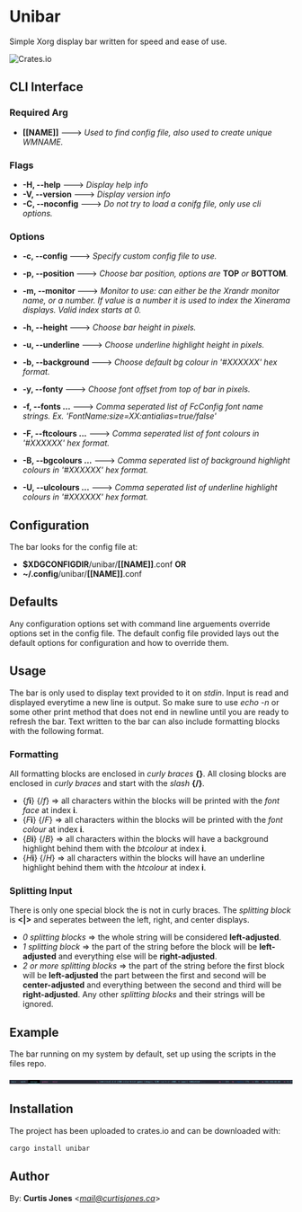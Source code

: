 # Unibar

Simple Xorg display bar written for speed and ease of use.

![Crates.io](https://img.shields.io/crates/v/unibar)

## CLI Interface

### Required Arg
* **[[NAME]]** ---> *Used to find config file, also used to create unique WMNAME.*

### Flags
* **-H, --help** ---> *Display help info*
* **-V, --version** ---> *Display version info*
* **-C, --noconfig** ---> _Do not try to load a conifg file, only use cli options._

### Options
* **-c, --config <CONFIG>** ---> *Specify custom config file to use.*
 
* **-p, --position <POSITION>** ---> *Choose bar position, options are* __TOP__ *or* __BOTTOM__*.*
* **-m, --monitor <MONITOR>** ---> *Monitor to use: can either be the Xrandr monitor name, or a number. If value is a number it is used to index the Xinerama displays. Valid index starts at 0.*

* **-h, --height <HEIGHT>** ---> *Choose bar height in pixels.*
* **-u, --underline <UNDERLINE>** ---> *Choose underline highlight height in pixels.*

* **-b, --background <DEFBACKGROUND>** ---> *Choose default bg colour in '#XXXXXX' hex format.*
* **-y, --fonty <FONTY>** ---> *Choose font offset from top of bar in pixels.*
* **-f, --fonts <FONTS>...** ---> *Comma seperated list of FcConfig font name strings. Ex. 'FontName:size=XX:antialias=true/false'*
 
* **-F, --ftcolours <FTCOLOURS>...** ---> *Comma seperated list of font colours in '#XXXXXX' hex format.*
* **-B, --bgcolours <BGCOLOURS>...** ---> *Comma seperated list of background highlight colours in '#XXXXXX' hex format.*
* **-U, --ulcolours <ULCOLOURS>...** ---> *Comma seperated list of underline highlight colours in '#XXXXXX' hex format.*

## Configuration
The bar looks for the config file at:
  * **$XDGCONFIGDIR**/unibar/**[[NAME]]**.conf
**OR**
  * **~/.config**/unibar/**[[NAME]]**.conf

## Defaults
Any configuration options set with command line arguements override options set in the config file.
The default config file provided lays out the default options for configuration and how to override them.

## Usage
The bar is only used to display text provided to it on *stdin*. 
Input is read and displayed everytime a new line is output. 
So make sure to use *echo -n* or some other print method that does not end in newline until you are ready to refresh the bar.
Text written to the bar can also include formatting blocks with the following format.

### Formatting
All formatting blocks are enclosed in *curly braces* **{}**.
All closing blocks are enclosed in *curly braces* and start with the *slash* **{/}**.

* {*f*__i__} {/*f*} => all characters within the blocks will be printed with the *font face* at index **i**. 
* {*F*__i__} {/*F*} => all characters within the blocks will be printed with the *font colour* at index **i**. 
* {*B*__i__} {/*B*} => all characters within the blocks will have a background highlight behind them with the *btcolour* at index **i**. 
* {*H*__i__} {/*H*} => all characters within the blocks will have an underline highlight behind them with the *htcolour* at index **i**. 

### Splitting Input
There is only one special block the is not in curly braces.
The *splitting block* is **<|>** and seperates between the left, right, and center displays.

* *0 splitting blocks* => the whole string will be considered **left-adjusted**.
* *1 splitting block* => the part of the string before the block will be **left-adjusted** and everything else will be **right-adjusted**.
* *2 or more splitting blocks* => the part of the string before the first block will be **left-adjusted** the part between the first and second will be **center-adjusted** and everything between the second and third will be **right-adjusted**. Any other *splitting blocks* and their strings will be ignored.

## Example
The bar running on my system by default, set up using the scripts in the files repo.

![Screenshot](https://github.com/ikubetoomuzik/unibar/blob/master/files/images/screenshot01.png)

## Installation
The project has been uploaded to crates.io and can be downloaded with:
```sh
cargo install unibar
```








## Author

By: **Curtis Jones** <*mail@curtisjones.ca*>
